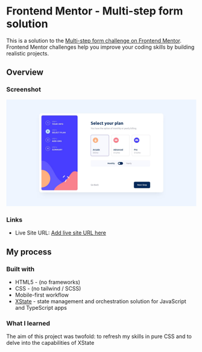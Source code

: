 # Frontend Mentor - Multi-step form solution

This is a solution to the [Multi-step form challenge on Frontend Mentor](https://www.frontendmentor.io/challenges/multistep-form-YVAnSdqQBJ). Frontend Mentor challenges help you improve your coding skills by building realistic projects.

## Overview

### Screenshot

![](./public/ss.png)

### Links

- Live Site URL: [Add live site URL here](https://todo.com)

## My process

### Built with

- HTML5 - (no frameworks)
- CSS - (no tailwind / SCSS)
- Mobile-first workflow
- [XState](https://xstate.js.org/) - state management and orchestration solution for JavaScript and TypeScript apps

### What I learned

The aim of this project was twofold: to refresh my skills in pure CSS and to delve into the capabilities of XState
